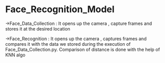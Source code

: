 # Face_Recognition_Model
->Face_Data_Collection :
It opens up the camera , capture frames and stores it at the desired location

->Face_Recognition :
It opens up the camera , captures frames and compares it with the data we stored during the execution of Face_Data_Collection.py. Comparison of distance is done with the help of KNN algo
